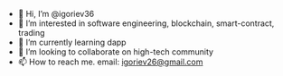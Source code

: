- 👋 Hi, I’m @igoriev36
- 👀 I’m interested in software engineering, blockchain, smart-contract, trading
- 🌱 I’m currently learning dapp
- 💞️ I’m looking to collaborate on high-tech community
- 📫 How to reach me. email: igoriev26@gmail.com

<!---
igoriev36/igoriev36 is a ✨ special ✨ repository because its `README.md` (this file) appears on your GitHub profile.
You can click the Preview link to take a look at your changes.
--->
